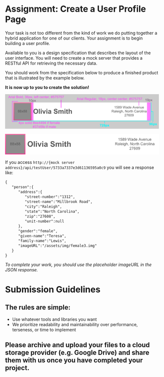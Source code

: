 # Assignment: Create a User Profile Page

Your task is not too different from the kind of work we do putting together a hybrid application for one of our clients. Your assignment is to begin building a user profile.

Available to you is a design specification that describes the layout of the user interface.  You will need to create a mock server that provides a RESTful API for retrieving the necessary data. 

You should work from the specification below to produce a finished product that is illustrated by the example below. 

**It is now up to you to create the solution!**


![](frontend-spec.png)

![](frontend-result.png)

If you access `http://{mock server address}/api/testUser/5733a7337e3d61136595a0c9` you will see a response like:
```
{  
   "person":{  
      "address":{  
         "street-number":"1312",
         "street-name":"Millbrook Road",
         "city":"Raleigh",
         "state":"North Carolina",
         "zip":"27608",
         "unit-number":null
      },
      "gender":"female",
      "given-name":"Teresa",
      "family-name":"Lewis",
      "imageURL":"/assets/img/female3.img"
   }
}
```
*To complete your work, you should use the placeholder imageURL in the JSON response.*

# Submission Guidelines
## The rules are simple:
  * Use whatever tools and libraries you want
  * We prioritize readability and maintainability over performance, terseness, or time to implement

## Please archive and upload your files to a cloud storage provider (e.g. Google Drive) and share them with us once you have completed your project.
